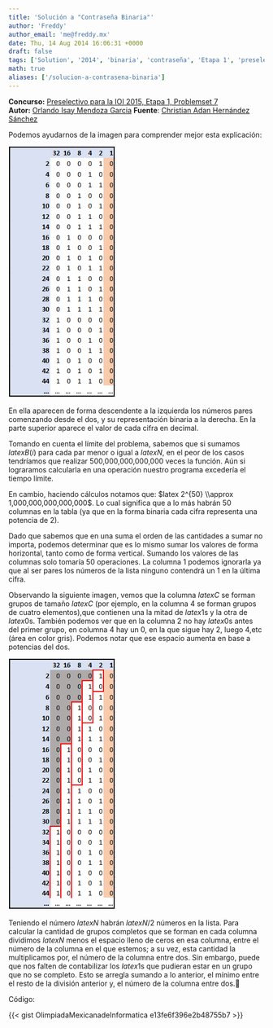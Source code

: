 ```yaml
---
title: 'Solución a "Contraseña Binaria"'
author: 'Freddy'
author_email: 'me@freddy.mx'
date: Thu, 14 Aug 2014 16:06:31 +0000
draft: false
tags: ['Solution', '2014', 'binaria', 'contraseña', 'Etapa 1', 'preselectivo', 'Problemset 7', 'solución', 'Soluciones Preselectivo 2014']
math: true
aliases: ['/solucion-a-contrasena-binaria']
---
```


**Concurso:** [Preselectivo para la IOI 2015, Etapa 1, Problemset 7](https://omegaup.com/arena/IOI2015E1P7/#problems/contrasena-binaria) **Autor:** [Orlando Isay Mendoza Garcia](mailto:orlandoisay@gmail.com) **Fuente**: [Christian Adan Hernández Sánchez](mailto:chadancito@gmail.com)

Podemos ayudarnos de la imagen para comprender mejor esta explicación:

[![](/images/img1.png "img1")](/images/img1.png)

En ella aparecen de forma descendente a la izquierda los números pares comenzando desde el dos, y su representación binaria a la derecha. En la parte superior aparece el valor de cada cifra en decimal.

Tomando en cuenta el límite del problema, sabemos que si sumamos $latex B(i)$ para cada par menor o igual a $latex N$, en el peor de los casos tendríamos que realizar 500,000,000,000,000 veces la función. Aún si lograramos calcularla en una operación nuestro programa excedería el tiempo límite.

En cambio, haciendo cálculos notamos que: $latex 2^{50} \\approx 1,000,000,000,000,000$. Lo cual significa que a lo más habrán 50 columnas en la tabla (ya que en la forma binaria cada cifra representa una potencia de 2).

Dado que sabemos que en una suma el orden de las cantidades a sumar no importa, podemos determinar que es lo mismo sumar los valores de forma horizontal, tanto como de forma vertical. Sumando los valores de las columnas solo tomaría 50 operaciones. La columna 1 podemos ignorarla ya que al ser pares los números de la lista ninguno contendrá un 1 en la última cifra.

Observando la siguiente imagen, vemos que la columna $latex C$ se forman grupos de tamaño $latex C$ (por ejemplo, en la columna 4 se forman grupos de cuatro elementos),que contienen una la mitad de $latex 1$s y la otra de $latex 0$s. También podemos ver que en la columna 2 no hay $latex 0$s antes del primer grupo, en columna 4 hay un 0, en la que sigue hay 2, luego 4,etc (área en color gris). Podemos notar que ese espacio aumenta en base a potencias del dos.

[![](/images/img2.png "img2")](/images/img2.png)

Teniendo el número $latex N$ habrán $latex N / 2$ números en la lista. Para calcular la cantidad de grupos completos que se forman en cada columna dividimos $latex N$ menos el espacio lleno de ceros en esa columna, entre el número de la columna en el que estemos; a su vez, esta cantidad la multiplicamos por, el número de la columna entre dos. Sin embargo, puede que nos falten de contabilizar los $latex 1$s que pudieran estar en un grupo que no se completo. Esto se arregla sumando a lo anterior, el mínimo entre el resto de la división anterior y, el número de la columna entre dos.

Código:

{{< gist OlimpiadaMexicanadeInformatica e13fe6f396e2b48755b7 >}}